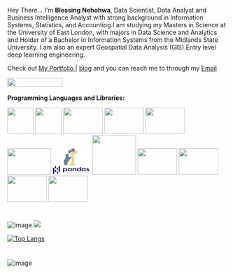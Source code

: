 Hey There...
I'm **Blessing Nehohwa**, Data Scientist, Data Analyst and Business Intelligence Analyst with strong background in Information Systems, Statistics, and Accounting.I am studying my Masters in Science at the University of East London, with majors in Data Science and Analytics and Holder of a Bachelor in Information Systems from the  Midlands State University. I am  also an expert Geospatial Data Analysis (GIS).Entry level deep learning engineering.

Check out [My Portfolio ](https://BlessingNehohwa.github.io/) | [blog](https://BlessingNehohwa.github.io/Personal-Blog/) and you can reach me to through my [Email](nehohwablessing@gmail.com)
&nbsp;

<img src="https://user-images.githubusercontent.com/82777016/189126432-5f8467e5-b13b-40ec-a103-fa1c55162da9.gif" width="50%" height="50%">


**Programming Languages and Libraries:**

<img src="https://user-images.githubusercontent.com/82777016/189127291-492e7117-b84d-49a0-81c4-d45a22c8ec6d.png" width="60" height="60"> <img src="https://upload.wikimedia.org/wikipedia/commons/thumb/3/38/Jupyter_logo.svg/800px-Jupyter_logo.svg.png" width="60" height="60"> <img src="https://images.techhive.com/images/article/2017/01/r_programming_language_abstract_programming_background_thinkstock_3x2_1200x800-100703503-large.jpg?" width="90" height="60">    <img src="https://i0.wp.com/www.complexsql.com/wp-content/uploads/2017/01/sql-logo.jpg?fit=300%2C225&ssl=1" width="90" height="60">    <img src="https://user-images.githubusercontent.com/1217238/65354639-dd928f80-dba4-11e9-833b-bc3e8c6a737d.png" width="90" height="60">   <img src="https://upload.wikimedia.org/wikipedia/fr/thumb/3/37/Logo_Matplotlib.svg/810px-Logo_Matplotlib.svg.png?20140122140654" width="100" height="60"><img src="https://raw.githubusercontent.com/earthinversion/earthinversion-images/main/images/pandas-python.png" width="90" height="60"> <img src="https://camo.githubusercontent.com/aeb4f612bd9b40d81c62fcbebd6db44a5d4344b8b962be0138817e18c9c06963/68747470733a2f2f7777772e74656e736f72666c6f772e6f72672f696d616765732f74665f6c6f676f5f686f72697a6f6e74616c2e706e67" width="100" height="90"> <img src="https://upload.wikimedia.org/wikipedia/commons/thumb/0/05/Scikit_learn_logo_small.svg/1200px-Scikit_learn_logo_small.svg.png" width="90" height="60"> <img src="https://allcode.com/wp-content/uploads/2022/09/klarna-signs-deal-with-aws-1575354413.png" width="90" height="60"> <img src="https://www.pei.com/wp-content/uploads/2016/08/maxresdefaultreduced.jpg " width="90" height="60">  <img src="https://miro.medium.com/max/828/1*6sV-YTdpob36egPM-yXGXA.png" width="90" height="60">



#

<p >
<img src="https://github-readme-stats.vercel.app/api?username=blessingnehohwa&theme=hexo&show_icons=true" alt="image" />
<img src="https://github-readme-stats.vercel.app/api/top-langs/?username=blessingnehohwa"  > 
</p>


[![Top Langs](https://github-readme-stats.vercel.app/api/top-langs/?username=blessingnehohwa)](https://github.com/blessingnehohwa/github-readme-stats) 

#

<p align="left">
<img src="https://komarev.com/ghpvc/?username=Blessingnehohwa&color=blue" alt="image" />
 </p>
